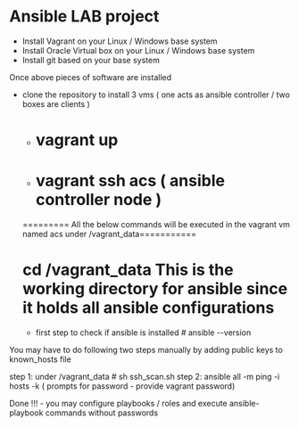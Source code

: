 # Ansible LAB project 

- Install Vagrant on your Linux / Windows base system
- Install Oracle Virtual box on your Linux / Windows base system
- Install git based on your base system

Once above pieces of software are installed 

- clone the repository to install 3 vms ( one acts as ansible controller / two boxes are clients )
  - # vagrant up 
  - # vagrant ssh acs ( ansible controller node ) 

  ========= All the below commands will be executed in the vagrant vm named acs under /vagrant_data===========

  # cd /vagrant_data This is the working directory for ansible since it holds all ansible configurations 

  - first step to check if ansible is installed # ansible --version

You may have to do following two steps manually by adding public keys to known_hosts file 

  step 1:  under /vagrant_data # sh ssh_scan.sh
  step 2:  ansible all -m ping -i hosts -k ( prompts for password - provide vagrant password)

Done !!! - you may configure playbooks / roles and execute ansible-playbook commands without passwords

   







